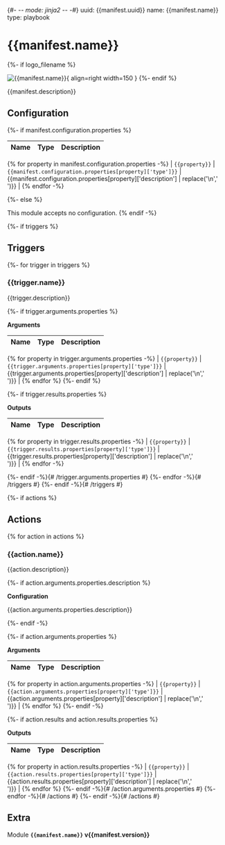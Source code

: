 
{#- -*- mode: jinja2 -*- -#}
uuid: {{manifest.uuid}}
name: {{manifest.name}}
type: playbook

# {{manifest.name}}

{%- if logo_filename %}

![{{manifest.name}}](/assets/playbooks/library/{{logo_filename}}){ align=right width=150 }
{%- endif %}

{{manifest.description}}

## Configuration

{%- if manifest.configuration.properties %}

| Name      |  Type   |  Description  |
| --------- | ------- | --------------------------- |
{% for property in manifest.configuration.properties -%}
| `{{property}}` | `{{manifest.configuration.properties[property]['type']}}` | {{manifest.configuration.properties[property]['description'] | replace('\n','<br/>')}} |
{% endfor -%}

{%- else %}

This module accepts no configuration.
{% endif -%}

{%- if triggers %}
## Triggers

{%- for trigger in triggers %}

### {{trigger.name}}

{{trigger.description}}

{%- if trigger.arguments.properties %}

**Arguments**

| Name      |  Type   |  Description  |
| --------- | ------- | --------------------------- |
{% for property in trigger.arguments.properties -%}
| `{{property}}` | `{{trigger.arguments.properties[property]['type']}}` | {{trigger.arguments.properties[property]['description'] | replace('\n','<br/>')}} |
{% endfor %}
{%- endif %}

{%- if trigger.results.properties %}

**Outputs**

| Name      |  Type   |  Description  |
| --------- | ------- | --------------------------- |
{% for property in trigger.results.properties -%}
| `{{property}}` | `{{trigger.results.properties[property]['type']}}` | {{trigger.results.properties[property]['description'] | replace('\n','<br/>')}} |
{% endfor -%}

{%- endif -%}{# /trigger.arguments.properties #}
{%- endfor -%}{# /triggers #}
{%- endif -%}{# /triggers #}

{%- if actions %}
## Actions
{% for action in actions %}
### {{action.name}}

{{action.description}}

{%- if action.arguments.properties.description %}

**Configuration**

{{action.arguments.properties.description}}

{%- endif -%}

{%- if action.arguments.properties %}

**Arguments**

| Name      |  Type   |  Description  |
| --------- | ------- | --------------------------- |
{% for property in action.arguments.properties -%}
| `{{property}}` | `{{action.arguments.properties[property]['type']}}` | {{action.arguments.properties[property]['description'] | replace('\n','<br/>')}} |
{% endfor %}
{%- endif -%}

{%- if action.results and action.results.properties %}

**Outputs**

| Name      |  Type   |  Description  |
| --------- | ------- | --------------------------- |
{% for property in action.results.properties -%}
| `{{property}}` | `{{action.results.properties[property]['type']}}` | {{action.results.properties[property]['description'] | replace('\n','<br/>')}} |
{% endfor %}
{%- endif -%}{# /action.arguments.properties #}
{%- endfor -%}{# /actions #}
{%- endif -%}{# /actions #}

## Extra

Module **`{{manifest.name}}` v{{manifest.version}}**
